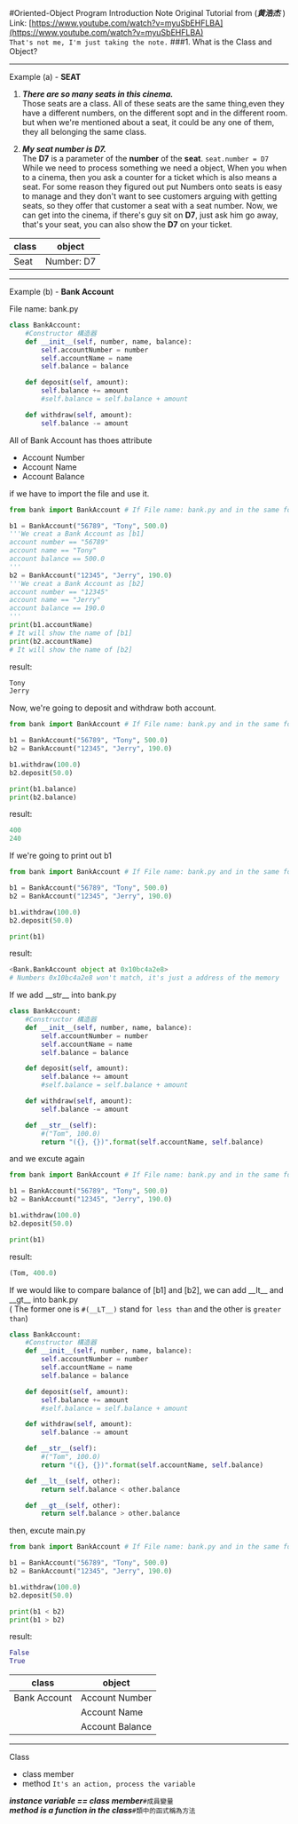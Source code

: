 #Oriented-Object Program Introduction Note 
Original Tutorial from (__*黄浩杰*__ )  
Link: [https://www.youtube.com/watch?v=myuSbEHFLBA](https://www.youtube.com/watch?v=myuSbEHFLBA)  
`That's not me, I'm just taking the note.`
###1. What is the Class and Object?
___
Example (a) - __SEAT__

1. *__There are so many seats in this cinema.__*  
Those seats are a class.
All of these seats are the same thing,even they have a different numbers,
on the different sopt and in the different room. but when we're mentioned about a seat, it could be any one of them, they all belonging the same class.

2. *__My seat number is D7.__*  
The __D7__ is a parameter of the __number__ of the __seat__.
`seat.number = D7`
While we need to process something we need a object,
When you when to a cinema, then you ask a counter for a ticket which is also means a seat. For some reason they figured out put Numbers onto seats is easy to manage and they don't want to see customers arguing with getting seats, so they offer that customer a seat with a seat number.
Now, we can get into the cinema, if there's guy sit on __D7__, just ask him go away, that's your seat, you can also show the __D7__ on your ticket.

| __class__ | __object__ |
|-----------|------------|
| Seat      | Number: D7 |  

___
Example (b) - __Bank Account__
  
File name: bank.py  
```python
class BankAccount:
    #Constructor 構造器
    def __init__(self, number, name, balance):
        self.accountNumber = number
        self.accountName = name
        self.balance = balance

    def deposit(self, amount):
        self.balance += amount
        #self.balance = self.balance + amount

    def withdraw(self, amount):
        self.balance -= amount

```
All of Bank Account has thoes attribute  
+ Account Number  
+ Account Name  
+ Account Balance  
  
if we have to import the file and use it.  
```python
from bank import BankAccount # If File name: bank.py and in the same folder

b1 = BankAccount("56789", "Tony", 500.0) 
'''We creat a Bank Account as [b1]
account number == "56789"
account name == "Tony"
account balance == 500.0
'''
b2 = BankAccount("12345", "Jerry", 190.0) 
'''We creat a Bank Account as [b2]
account number == "12345"
account name == "Jerry"
account balance == 190.0
'''
print(b1.accountName)
# It will show the name of [b1]
print(b2.accountName)
# It will show the name of [b2]
```

result:  
```python
Tony
Jerry
```
  
Now, we're going to deposit and withdraw both account.  
```python
from bank import BankAccount # If File name: bank.py and in the same folder

b1 = BankAccount("56789", "Tony", 500.0) 
b2 = BankAccount("12345", "Jerry", 190.0)

b1.withdraw(100.0)
b2.deposit(50.0)

print(b1.balance)
print(b2.balance)
```

result:  
```python
400
240
```
  
If we're going to print out b1  
```python
from bank import BankAccount # If File name: bank.py and in the same folder

b1 = BankAccount("56789", "Tony", 500.0) 
b2 = BankAccount("12345", "Jerry", 190.0)

b1.withdraw(100.0)
b2.deposit(50.0)

print(b1)
```

result:  
```python
<Bank.BankAccount object at 0x10bc4a2e8> 
# Numbers 0x10bc4a2e8 won't match, it's just a address of the memory
```

If we add \_\_str\_\_ into bank.py  
```python
class BankAccount:
    #Constructor 構造器
    def __init__(self, number, name, balance):
        self.accountNumber = number
        self.accountName = name
        self.balance = balance

    def deposit(self, amount):
        self.balance += amount
        #self.balance = self.balance + amount

    def withdraw(self, amount):
        self.balance -= amount

    def __str__(self):
        #("Tom", 100.0)
        return "({}, {})".format(self.accountName, self.balance)


```

and we excute again  
```python
from bank import BankAccount # If File name: bank.py and in the same folder

b1 = BankAccount("56789", "Tony", 500.0) 
b2 = BankAccount("12345", "Jerry", 190.0)

b1.withdraw(100.0)
b2.deposit(50.0)

print(b1)
```

result:  
```python
(Tom, 400.0)
```
  
If we would like to compare balance of [b1] and [b2],
we can add \_\_lt\_\_ and \_\_gt\_\_ into bank.py  
( The former one is `#(__LT__)`  stand for` less than` and the other is `greater than`)  
```python
class BankAccount:
    #Constructor 構造器
    def __init__(self, number, name, balance):
        self.accountNumber = number
        self.accountName = name
        self.balance = balance

    def deposit(self, amount):
        self.balance += amount
        #self.balance = self.balance + amount

    def withdraw(self, amount):
        self.balance -= amount

    def __str__(self):
        #("Tom", 100.0)
        return "({}, {})".format(self.accountName, self.balance)

    def __lt__(self, other):
        return self.balance < other.balance

    def __gt__(self, other):
        return self.balance > other.balance

```

then, excute main.py  
```python
from bank import BankAccount # If File name: bank.py and in the same folder

b1 = BankAccount("56789", "Tony", 500.0) 
b2 = BankAccount("12345", "Jerry", 190.0)

b1.withdraw(100.0)
b2.deposit(50.0)

print(b1 < b2)
print(b1 > b2)
```

result:  
```python
False
True
```
  
|  __class__   |    __object__   |
|--------------|-----------------|
| Bank Account | Account Number  |
|              | Account Name    |
|              | Account Balance |


___

Class  
+ class member  
+ method `It's an action, process the variable`  

__*instance variable == class member*__`#成員變量`  
__*method is a function in the class*__`#類中的函式稱為方法`
